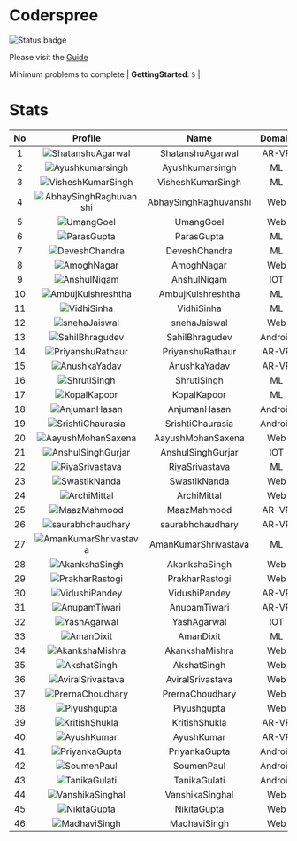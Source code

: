 
Coderspree
==========


![Status badge](https://github.com/InnogeeksOrganization/coderspree/actions/workflows/checkSubmission.yml/badge.svg)  


Please visit the [Guide](./Guide/README.md)  


Minimum problems to complete | **GettingStarted**: `5` |   

# Stats
  

|No|Profile|Name|Domain|Year|Solved|
| :---: | :---: | :---: | :---: | :---: | :---: |
|1|![ShatanshuAgarwal](https://avatars.githubusercontent.com/u/63258511?v=4&s=100)|ShatanshuAgarwal|AR-VR|3|17|
|2|![Ayushkumarsingh](https://avatars.githubusercontent.com/u/78909117?v=4&s=100)|Ayushkumarsingh|ML|2|16|
|3|![VisheshKumarSingh](https://avatars.githubusercontent.com/u/47525494?v=4&s=100)|VisheshKumarSingh|ML|2|15|
|4|![AbhaySinghRaghuvanshi](https://avatars.githubusercontent.com/u/84376218?v=4&s=100)|AbhaySinghRaghuvanshi|Web|2|15|
|5|![UmangGoel](https://avatars.githubusercontent.com/u/84376218?v=4&s=100)|UmangGoel|Web|3|13|
|6|![ParasGupta](https://avatars.githubusercontent.com/u/60445527?v=4&s=100)|ParasGupta|ML|3|12|
|7|![DeveshChandra](https://avatars.githubusercontent.com/u/82612473?v=4&s=100)|DeveshChandra|ML|2|12|
|8|![AmoghNagar](https://avatars.githubusercontent.com/u/84376218?v=4&s=100)|AmoghNagar|Web|3|12|
|9|![AnshulNigam](https://avatars.githubusercontent.com/u/74321084?v=4&s=100)|AnshulNigam|IOT|2|11|
|10|![AmbujKulshreshtha](https://avatars.githubusercontent.com/u/82520623?v=4&s=100)|AmbujKulshreshtha|ML|2|11|
|11|![VidhiSinha](https://avatars.githubusercontent.com/u/83163944?v=4&s=100)|VidhiSinha|ML|2|11|
|12|![snehaJaiswal](https://avatars.githubusercontent.com/u/84376218?v=4&s=100)|snehaJaiswal|Web|2|11|
|13|![SahilBhragudev](https://avatars.githubusercontent.com/u/84376218?v=4&s=100)|SahilBhragudev|Android|2|10|
|14|![PriyanshuRathaur](https://avatars.githubusercontent.com/u/86730388?v=4&s=100)|PriyanshuRathaur|AR-VR|2|9|
|15|![AnushkaYadav](https://avatars.githubusercontent.com/u/63538061?v=4&s=100)|AnushkaYadav|AR-VR|3|9|
|16|![ShrutiSingh](https://avatars.githubusercontent.com/u/82566938?v=4&s=100)|ShrutiSingh|ML|2|9|
|17|![KopalKapoor](https://avatars.githubusercontent.com/u/84376218?v=4&s=100)|KopalKapoor|ML|2|9|
|18|![AnjumanHasan](https://avatars.githubusercontent.com/u/84376218?v=4&s=100)|AnjumanHasan|Android|2|9|
|19|![SrishtiChaurasia](https://avatars.githubusercontent.com/u/84376218?v=4&s=100)|SrishtiChaurasia|Android|2|9|
|20|![AayushMohanSaxena](https://avatars.githubusercontent.com/u/84376218?v=4&s=100)|AayushMohanSaxena|Web|2|9|
|21|![AnshulSinghGurjar](https://avatars.githubusercontent.com/u/90499262?v=4&s=100)|AnshulSinghGurjar|IOT|2|8|
|22|![RiyaSrivastava](https://avatars.githubusercontent.com/u/84376218?v=4&s=100)|RiyaSrivastava|ML|2|8|
|23|![SwastikNanda](https://avatars.githubusercontent.com/u/84376218?v=4&s=100)|SwastikNanda|Web|2|8|
|24|![ArchiMittal](https://avatars.githubusercontent.com/u/84376218?v=4&s=100)|ArchiMittal|Web|2|8|
|25|![MaazMahmood](https://avatars.githubusercontent.com/u/83294849?v=4&s=100)|MaazMahmood|AR-VR|2|7|
|26|![saurabhchaudhary](https://avatars.githubusercontent.com/u/54533861?v=4&s=100)|saurabhchaudhary|AR-VR|3|7|
|27|![AmanKumarShrivastava](https://avatars.githubusercontent.com/u/84376218?v=4&s=100)|AmanKumarShrivastava|ML|2|7|
|28|![AkankshaSingh](https://avatars.githubusercontent.com/u/84376218?v=4&s=100)|AkankshaSingh|Web|2|7|
|29|![PrakharRastogi](https://avatars.githubusercontent.com/u/84376218?v=4&s=100)|PrakharRastogi|Web|3|7|
|30|![VidushiPandey](https://avatars.githubusercontent.com/u/86524341?v=4&s=100)|VidushiPandey|AR-VR|2|6|
|31|![AnupamTiwari](https://avatars.githubusercontent.com/u/81892907?v=4&s=100)|AnupamTiwari|AR-VR|2|6|
|32|![YashAgarwal](https://avatars.githubusercontent.com/u/59206738?v=4&s=100)|YashAgarwal|IOT|3|6|
|33|![AmanDixit](https://avatars.githubusercontent.com/u/82611683?v=4&s=100)|AmanDixit|ML|2|6|
|34|![AkankshaMishra](https://avatars.githubusercontent.com/u/84376218?v=4&s=100)|AkankshaMishra|Web|2|6|
|35|![AkshatSingh](https://avatars.githubusercontent.com/u/84376218?v=4&s=100)|AkshatSingh|Web|2|6|
|36|![AviralSrivastava](https://avatars.githubusercontent.com/u/84376218?v=4&s=100)|AviralSrivastava|Web|2|6|
|37|![PrernaChoudhary](https://avatars.githubusercontent.com/u/84376218?v=4&s=100)|PrernaChoudhary|Web|2|6|
|38|![Piyushgupta](https://avatars.githubusercontent.com/u/84376218?v=4&s=100)|Piyushgupta|Web|2|6|
|39|![KritishShukla](https://avatars.githubusercontent.com/u/84233260?v=4&s=100)|KritishShukla|AR-VR|2|5|
|40|![AyushKumar](https://avatars.githubusercontent.com/u/77633249?v=4&s=100)|AyushKumar|AR-VR|2|5|
|41|![PriyankaGupta](https://avatars.githubusercontent.com/u/84376218?v=4&s=100)|PriyankaGupta|Android|2|5|
|42|![SoumenPaul](https://avatars.githubusercontent.com/u/84376218?v=4&s=100)|SoumenPaul|Android|2|5|
|43|![TanikaGulati](https://avatars.githubusercontent.com/u/84376218?v=4&s=100)|TanikaGulati|Android|2|5|
|44|![VanshikaSinghal](https://avatars.githubusercontent.com/u/84376218?v=4&s=100)|VanshikaSinghal|Web|3|5|
|45|![NikitaGupta](https://avatars.githubusercontent.com/u/84376218?v=4&s=100)|NikitaGupta|Web|3|5|
|46|![MadhaviSingh](https://avatars.githubusercontent.com/u/84376218?v=4&s=100)|MadhaviSingh|Web|2|5|
